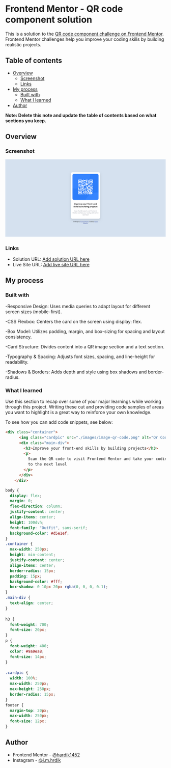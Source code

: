 # Frontend Mentor - QR code component solution

This is a solution to the [QR code component challenge on Frontend Mentor](https://www.frontendmentor.io/challenges/qr-code-component-iux_sIO_H). Frontend Mentor challenges help you improve your coding skills by building realistic projects. 

## Table of contents

- [Overview](#overview)
  - [Screenshot](#screenshot)
  - [Links](#links)
- [My process](#my-process)
  - [Built with](#built-with)
  - [What I learned](#what-i-learned)
- [Author](#author)

**Note: Delete this note and update the table of contents based on what sections you keep.**

## Overview

### Screenshot

![](./design/screenshots/screenshot.png)


### Links

- Solution URL: [Add solution URL here](https://your-solution-url.com)
- Live Site URL: [Add live site URL here](https://your-live-site-url.com)

## My process

### Built with

-Responsive Design: Uses media queries to adapt layout for different screen sizes (mobile-first).

-CSS Flexbox: Centers the card on the screen using display: flex.

-Box Model: Utilizes padding, margin, and box-sizing for spacing and layout consistency.

-Card Structure: Divides content into a QR image section and a text section.

-Typography & Spacing: Adjusts font sizes, spacing, and line-height for readability.

-Shadows & Borders: Adds depth and style using box shadows and border-radius.


### What I learned

Use this section to recap over some of your major learnings while working through this project. Writing these out and providing code samples of areas you want to highlight is a great way to reinforce your own knowledge.

To see how you can add code snippets, see below:

```html
<div class="container">
      <img class="cardpic" src="./images/image-qr-code.png" alt="Qr Code" />
      <div class="main-div">
        <h3>Improve your front-end skills by building projects</h3>
        <p>
          Scan the QR code to visit Frontend Mentor and take your coding skills
          to the next level
        </p>
      </div>
    </div>
```
```css
body {
  display: flex;
  margin: 0;
  flex-direction: column;
  justify-content: center;
  align-items: center;
  height: 100dvh;
  font-family: "Outfit", sans-serif;
  background-color: #d5e1ef;
}
.container {
  max-width: 250px;
  height: min-content;
  justify-content: center;
  align-items: center;
  border-radius: 15px;
  padding: 15px;
  background-color: #fff;
  box-shadow: 0 10px 20px rgba(0, 0, 0, 0.1);
}
.main-div {
  text-align: center;
}

h3 {
  font-weight: 700;
  font-size: 20px;
}
p {
  font-weight: 400;
  color: #9a9ea8;
  font-size: 14px;
}

.cardpic {
  width: 100%;
  max-width: 250px;
  max-height: 250px;
  border-radius: 15px;
}
footer {
  margin-top: 20px;
  max-width: 250px;
  font-size: 12px;
}
```


## Author

- Frontend Mentor - [@hardik1452](https://www.frontendmentor.io/profile/hardik1452)
- Instagram - [@i.m.hrdik](https://www.instagram.com/i.m.hrdik/)

